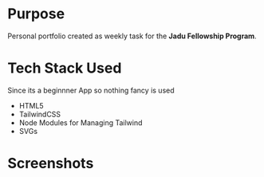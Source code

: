 # Purpose
Personal portfolio created as weekly task for the **Jadu Fellowship Program**.

# Tech Stack Used
Since its a beginnner App so nothing fancy is used 

<ul>
<li>HTML5</li>
<li>TailwindCSS</li>
<li>Node Modules for Managing Tailwind</li>
<li>SVGs</li>
</ul>

# Screenshots

